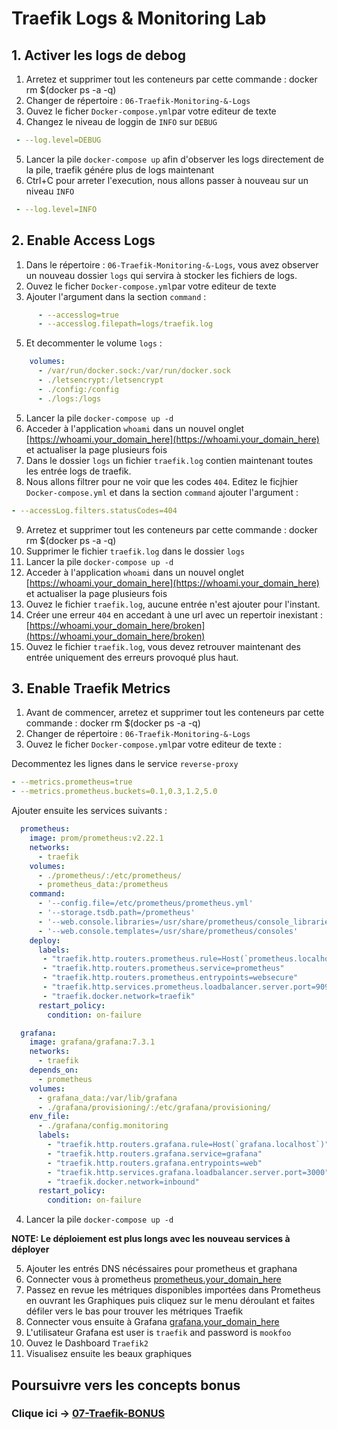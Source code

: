 # Traefik Logs & Monitoring Lab

## 1. Activer les logs de debog 
1. Arretez et supprimer tout les conteneurs par cette commande : docker rm $(docker ps -a -q)
2. Changer de répertoire : `06-Traefik-Monitoring-&-Logs`
3. Ouvez le ficher `Docker-compose.yml`par votre editeur de texte
4. Changez le niveau de loggin de `INFO` sur `DEBUG`

```yml
 - --log.level=DEBUG
```

5.  Lancer la pile `docker-compose up` afin d'observer les logs directement de la pile, traefik génére plus de logs maintenant
7.  Ctrl+C pour arreter l'execution, nous allons passer à nouveau sur un niveau `INFO`

```yml
 - --log.level=INFO
```

## 2. Enable Access Logs
1. Dans le répertoire : `06-Traefik-Monitoring-&-Logs`, vous avez observer un nouveau dossier `logs` qui servira à stocker les fichiers de logs. 
3. Ouvez le ficher `Docker-compose.yml`par votre editeur de texte
4. Ajouter l'argument dans la section `command` : 

```yml
      - --accesslog=true
      - --accesslog.filepath=logs/traefik.log
```

5. Et decommenter le volume `logs` :

```yml
    volumes:
      - /var/run/docker.sock:/var/run/docker.sock
      - ./letsencrypt:/letsencrypt
      - ./config:/config
      - ./logs:/logs
```

5. Lancer la pile `docker-compose up -d`  
6. Acceder à l'application `whoami` dans un nouvel onglet  [https://whoami.your_domain_here](https://whoami.your_domain_here) et actualiser la page plusieurs fois
7. Dans le dossier `logs` un fichier `traefik.log` contien maintenant toutes les entrée logs de traefik. 
8. Nous allons filtrer pour ne voir que les codes `404`. Editez le ficjhier `Docker-compose.yml` et dans la section `command` ajouter l'argument :
   
```yml
- --accessLog.filters.statusCodes=404
```

9. Arretez et supprimer tout les conteneurs par cette commande : docker rm $(docker ps -a -q)
10. Supprimer le fichier `traefik.log` dans le dossier `logs`
11. Lancer la pile `docker-compose up -d`
10. Acceder à l'application `whoami` dans un nouvel onglet  [https://whoami.your_domain_here](https://whoami.your_domain_here) et actualiser la page plusieurs fois
11. Ouvez le fichier `traefik.log`, aucune entrée n'est ajouter pour l'instant.
12. Créer une erreur `404` en accedant à une url avec un repertoir inexistant :  [https://whoami.your_domain_here/broken](https://whoami.your_domain_here/broken)
13.  Ouvez le fichier `traefik.log`, vous devez retrouver maintenant des entrée uniquement des erreurs provoqué plus haut.

## 3. Enable Traefik Metrics
1. Avant de commencer, arretez et supprimer tout les conteneurs par cette commande : docker rm $(docker ps -a -q)
2. Changer de répertoire : `06-Traefik-Monitoring-&-Logs`
3.  Ouvez le ficher `Docker-compose.yml`par votre editeur de texte : 

Decommentez les lignes dans le service `reverse-proxy`
```yml
- --metrics.prometheus=true
- --metrics.prometheus.buckets=0.1,0.3,1.2,5.0
```

Ajouter ensuite les services suivants :

````yml
  prometheus:
    image: prom/prometheus:v2.22.1
    networks:
      - traefik
    volumes:
      - ./prometheus/:/etc/prometheus/
      - prometheus_data:/prometheus
    command:
      - '--config.file=/etc/prometheus/prometheus.yml'
      - '--storage.tsdb.path=/prometheus'
      - '--web.console.libraries=/usr/share/prometheus/console_libraries'
      - '--web.console.templates=/usr/share/prometheus/consoles'
    deploy:
      labels:
       - "traefik.http.routers.prometheus.rule=Host(`prometheus.localhost`)"
       - "traefik.http.routers.prometheus.service=prometheus"
       - "traefik.http.routers.prometheus.entrypoints=websecure"
       - "traefik.http.services.prometheus.loadbalancer.server.port=9090"
       - "traefik.docker.network=traefik"
      restart_policy:
        condition: on-failure
````

````yml
  grafana:
    image: grafana/grafana:7.3.1
    networks:
      - traefik
    depends_on:
      - prometheus
    volumes:
      - grafana_data:/var/lib/grafana
      - ./grafana/provisioning/:/etc/grafana/provisioning/
    env_file:
      - ./grafana/config.monitoring
      labels:
        - "traefik.http.routers.grafana.rule=Host(`grafana.localhost`)"
        - "traefik.http.routers.grafana.service=grafana"
        - "traefik.http.routers.grafana.entrypoints=web"
        - "traefik.http.services.grafana.loadbalancer.server.port=3000"
        - "traefik.docker.network=inbound"
      restart_policy:
        condition: on-failure

````
4. Lancer la pile `docker-compose up -d`

**NOTE: Le déploiement est plus longs avec les nouveau services à déployer** 

5. Ajouter les entrés DNS nécéssaires pour prometheus et graphana
5. Connecter vous à prometheus [prometheus.your_domain_here](http://prometheus.your_domain_here)
6. Passez en revue les métriques disponibles importées dans Prometheus en ouvrant les Graphiques puis cliquez sur le menu déroulant et faites défiler vers le bas pour trouver les métriques Traefik
7. Connecter vous ensuite à Grafana [grafana.your_domain_here](http://grafana.your_domain_here)
8. L'utilisateur Grafana est user is `traefik` and password is `mookfoo`
9. Ouvez le Dashboard `Traefik2`
10. Visualisez ensuite les beaux graphiques

## Poursuivre vers les concepts bonus

### Clique ici ->  [07-Traefik-BONUS](https://github.com/M0okz/Traefik-EdgeProxy/blob/main/07-Traefik-BONUS/traefik-bonus.md)